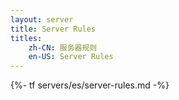 ```yaml
---
layout: server
title: Server Rules
titles:
    zh-CN: 服务器规则
    en-US: Server Rules
---
```

{%- tf servers/es/server-rules.md -%}